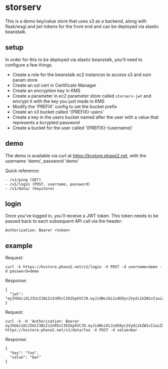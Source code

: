 # storserv

This is a demo key/value store that uses s3 as a backend, along with flask/wsgi and jwt tokens for the front end and can be deployed via elastic beanstalk.

## setup

In order for this to be deployed via elastic beanstalk, you'll need to configure a few things.

- Create a role for the beanstalk ec2 instances to access s3 and ssm param store
- Create an ssl cert in Certificate Manager
- Create an encryption key in KMS
- Create a parameter in ec2 parameter store called `storserv-jwt` and encrypt it with the key you just made in KMS
- Modify the 'PREFIX' config to set the bucket prefix
- Create an s3 bucket called '{PREFIX}-users'
- Create a key in the users bucket named after the user with a value that represents a bcrypted password
- Create a bucket for the user called '{PREFIX}-{username}'

## demo

The demo is available via curl at https://kvstore.phase2.net, with the username 'demo', password 'demo'

Quick reference:

    - /v1/ping (GET)
    - /v1/login (POST, username, password)
    - /v1/data/ (keystore)

## login

Once you've logged in, you'll receive a JWT token.  This token needs to be passed back to each subsequent API call via the header:

```
Authorization: Bearer <token>
```

## example

Request:
```
curl -k https://kvstore.phase2.net/v1/login -X POST -d username=demo -d password=demo
```

Response:
```
{
  "jwt": "eyJhbGciOiJIUzI1NiIsInR5cCI6IkpXVCJ9.eyJidWsiOiJzdG9yc2Vydi1kZW1vIiwiZXhwIjoxNDk0MTgxMDUzLjE1NjAxM30.Ow4IdDucwA1dEwo0SGpgWn58r9_rhhoJPDlSkH7CRT4"
}
```

Request:
```
curl -k -H 'Authorization: Bearer eyJhbGciOiJIUzI1NiIsInR5cCI6IkpXVCJ9.eyJidWsiOiJzdG9yc2Vydi1kZW1vIiwiZXhwIjoxNDk0MTgxMDUzLjE1NjAxM30.Ow4IdDucwA1dEwo0SGpgWn58r9_rhhoJPDlSkH7CRT4' https://kvstore.phase2.net/v1/data/foo -X POST -d value=bar
```

Response:
```
{
  "key": "foo",
  "value": "bar"
}
```
